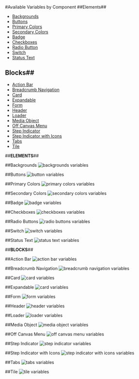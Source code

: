 #Available Variables by Component
##Elements##
 - [Backgrounds](#backgrounds)
 - [Buttons](#buttons)
 - [Primary Colors](#primary-colors)
 - [Secondary Colors](#secondary-colors)
 - [Badge](#badge)
 - [Checkboxes](#checkboxes)
 - [Radio Button](#radio-buttons)
 - [Switch](#switch)
 - [Status Text](#status-text)
## Blocks##
 - [Action Bar](#action-bar)
 - [Breadcrumb Navigation](#breadcrumb-navigation)
 - [Card](#action-bar)
 - [Expandable](#expandable)
 - [Form](#form)
 - [Header](#header)
 - [Loader](#loader)
 - [Media Object](#media-object)
 - [Off Canvas Menu](#off-canvas-menu)
 - [Step Indicator](#step-indicator)
 - [Step Indicator with Icons](#step-indicator-with-icons)
 - [Tabs](#tabs)
 - [Tile](#tile)

##**ELEMENTS**##

##Backgrounds <a name="backgrounds"></a>
![backgrounds variables](https://www.evernote.com/l/AEDN2PZUzOdOB7B0Y5qIkrJeU98n2HNonYkB/image.png "background variables")

##Buttons <a name="buttons"></a>
![button variables](https://www.evernote.com/l/AEA79Zf5VgxN878L8a6gxTj9ANtYGy30YXwB/image.png "Button variables")

##Primary Colors <a name="primary-colors"></a>
![primary colors variables](https://www.evernote.com/l/AEC_u5QfkhtK_58nZVO04NUbxUwxXn4OLGYB/image.png "Primary Color Variables")

##Secondary Colors <a name="secondary-colors"></a>
![secondary colors variables](https://www.evernote.com/l/AEA3Vc_VXcxDm6GZAwykLhwlMyVVf9aS7j0B/image.png "Secondary Colors Variables")

##Badge <a name="badge"></a>
![badge variables](https://www.evernote.com/l/AEA56hr7-qZMar6ueQCuJkbj85QH6Lfoa9UB/image.png "Badge Variables")

##Checkboxes <a name="checkboxes"></a>
![checkboxes variables](https://www.evernote.com/l/AEC0cmU975BGMrKjdCFqp1c7DLreVHBYU0oB/image.png "Checkboxes Variables")

##Radio Buttons <a name="radio-buttons"></a>
![radio buttons variables](https://www.evernote.com/l/AEDIIuLgYg5EBoAIEx4YKAB2Vx__L5nqJT4B/image.png "Radio Buttons Variables")

##Switch <a name="switch"></a>
![switch variables](https://www.evernote.com/l/AEBRwnd-dSlLfaFZlJLA356-gMUY-426BcMB/image.png "Switch Variables")

##Status Text <a name="status-text"></a>
![status text variables](https://www.evernote.com/l/AEBSXWetgIxBZbZOxq0bVu362jFLGjVcIe4B/image.png "Status Text Variables")

##**BLOCKS**##

##Action Bar <a name="action-bar"></a>
![action bar variables](https://www.evernote.com/l/AjIQcmbHOqxJ5JsMawGE3AO7r3vX0_zqoZQB/image.png "Action Bar variables")

##Breadcrumb Navigation<a name="breadcrumb-navigation"></a>
![breadcrumb navigation variables](https://www.evernote.com/l/AjIr9XXvY1lD8rHn1x4Y7IWiDXf7ehBdMwgB/image.png "Breadcrumb Navigation variables")


##Card<a name="card"></a>
![card variables](https://www.evernote.com/l/AjLo9xLqlFJHrqR8JFwy4QLBLRzIGc6fxHEB/image.png "Card variables")


##Expandable<a name="expandable"></a>
![card variables](https://www.evernote.com/l/AjIh7L7vGatLM5dVt62Jds7D10xMz2z6K6kB/image.png "Expandable variables")


##Form<a name="form"></a>
![form variables](https://www.evernote.com/l/AjK3alR211ZK645k5CCeOyYMlUxX7F2_1j0B/image.png "Form variables")

##Header<a name="header"></a>
![header variables](https://www.evernote.com/l/AjKOT5ylD39JPoJQKAx0CS1m7RaeceYrCZYB/image.png "Header variables")

##Loader<a name="loader"></a>
![loader variables](https://www.evernote.com/l/AjJDaz2Id-dORpuS-AD7W-iky4w8NYOdPRkB/image.png "Loader variables")

##Media Object<a name="media-object"></a>
![media object variables](https://www.evernote.com/l/AjKBbAduihlNGpbeX8wFVK1W3_RFy3Na1W8B/image.png "Media object variables")



##Off Canvas Menu<a name="off-canvas-menu"></a>
![off canvas menu variables](https://www.evernote.com/l/AjLX7aLLJ4ZIBb2zDjYDwCxB6LHEZTu--cIB/image.png "Off Canvas Menu variables")


##Step Indicator<a name="step-indicator"></a>
![step indicator variables](https://www.evernote.com/l/AjLFjXF2z0lL7p-di9xnmlW-otWARtfRcOoB/image.png "Step Indicator variables")

##Step Indicator with Icons<a name="step-indicator-with-icons"></a>
![step indicator with icons variables](https://www.evernote.com/l/AjKUkkVjyTVAn73AWwu8ihx1MPZjNsm3paYB/image.png "Step Indicator with Icons variables")

##Tabs<a name="tabs"></a>
![tabs variables](https://www.evernote.com/l/AjK3KieOG9pOprh9Pa7bau8ItrBuL4HHLHwB/image.png "Tabs variables")

##Tile<a name="tile"></a>
![tile variables](https://www.evernote.com/l/AjIpmOU43MNMeq8WH_5p8mbiAaqE8Aq-nFgB/image.png "Tile variables")